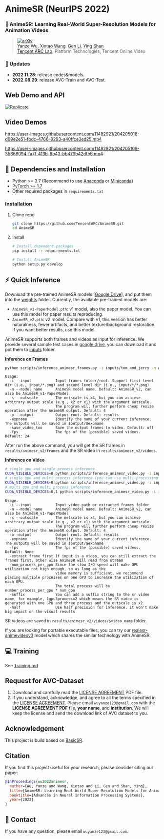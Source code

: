 # AnimeSR (NeurIPS 2022)

### :open_book: AnimeSR: Learning Real-World Super-Resolution Models for Animation Videos
> [![arXiv](https://img.shields.io/badge/arXiv-Paper-<COLOR>.svg)](https://arxiv.org/abs/2206.07038)<br>
> [Yanze Wu](https://github.com/ToTheBeginning), [Xintao Wang](https://xinntao.github.io/), [Gen Li](https://scholar.google.com.hk/citations?user=jBxlX7oAAAAJ), [Ying Shan](https://scholar.google.com/citations?user=4oXBp9UAAAAJ&hl=en) <br>
> [Tencent ARC Lab](https://arc.tencent.com/en/index); Platform Technologies, Tencent Online Video


### :triangular_flag_on_post: Updates
* **2022.11.28**: release codes&models.
* **2022.08.29**: release AVC-Train and AVC-Test.


## Web Demo and API

[![Replicate](https://replicate.com/cjwbw/animesr/badge)](https://replicate.com/cjwbw/animesr) 

## Video Demos

https://user-images.githubusercontent.com/11482921/204205018-d69e2e51-fbdc-4766-8293-a40ffce3ed25.mp4

https://user-images.githubusercontent.com/11482921/204205109-35866094-fa7f-413b-8b43-bb479b42dfb6.mp4



## :wrench: Dependencies and Installation
- Python >= 3.7 (Recommend to use [Anaconda](https://www.anaconda.com/download/#linux) or [Miniconda](https://docs.conda.io/en/latest/miniconda.html))
- [PyTorch >= 1.7](https://pytorch.org/)
- Other required packages in `requirements.txt`

### Installation

1. Clone repo

    ```bash
    git clone https://github.com/TencentARC/AnimeSR.git
    cd AnimeSR
    ```
2. Install

    ```bash
    # Install dependent packages
    pip install -r requirements.txt

    # Install AnimeSR
    python setup.py develop
    ```

## :zap: Quick Inference
Download the pre-trained AnimeSR models [[Google Drive](https://drive.google.com/drive/folders/1gwNTbKLUjt5FlgT6PQQnBz5wFzmNUX8g?usp=share_link)], and put them into the [weights](weights/) folder. Currently, the available pre-trained models are:
- `AnimeSR_v1-PaperModel.pth`: v1 model, also the paper model. You can use this model for paper results reproducing.
- `AnimeSR_v2.pth`: v2 model. Compare with v1, this version has better naturalness, fewer artifacts, and better texture/background restoration. If you want better results, use this model.

AnimeSR supports both frames and videos as input for inference. We provide several sample test cases in [google drive](https://drive.google.com/drive/folders/1K8JzGNqY_pHahYBv51iUUI7_hZXmamt2?usp=share_link), you can download it and put them to [inputs](inputs/) folder.

**Inference on Frames**
```bash
python scripts/inference_animesr_frames.py -i inputs/tom_and_jerry -n AnimeSR_v2 --expname animesr_v2 --save_video_too --fps 20
```
```console
Usage:
  -i --input           Input frames folder/root. Support first level dir (i.e., input/*.png) and second level dir (i.e., input/*/*.png)
  -n --model_name      AnimeSR model name. Default: AnimeSR_v2, can also be AnimeSR_v1-PaperModel
  -s --outscale        The netscale is x4, but you can achieve arbitrary output scale (e.g., x2 or x1) with the argument outscale.
                       The program will further perform cheap resize operation after the AnimeSR output. Default: 4
  -o --output          Output root. Default: results
  -expname             Identify the name of your current inference. The outputs will be saved in $output/$expname
  -save_video_too      Save the output frames to video. Default: off
  -fps                 The fps of the (possible) saved videos. Default: 24
```
After run the above command, you will get the SR frames in `results/animesr_v2/frames` and the SR video in `results/animesr_v2/videos`.

**Inference on Video**
```bash
# single gpu and single process inference
CUDA_VISIBLE_DEVICES=0 python scripts/inference_animesr_video.py -i inputs/TheMonkeyKing1965.mp4 -n AnimeSR_v2 -s 4 --expname animesr_v2 --num_process_per_gpu 1 --suffix 1gpu1process
# single gpu and multi process inference (you can use multi-processing to improve GPU utilization)
CUDA_VISIBLE_DEVICES=0 python scripts/inference_animesr_video.py -i inputs/TheMonkeyKing1965.mp4 -n AnimeSR_v2 -s 4 --expname animesr_v2 --num_process_per_gpu 3 --suffix 1gpu3process
# multi gpu and multi process inference
CUDA_VISIBLE_DEVICES=0,1 python scripts/inference_animesr_video.py -i inputs/TheMonkeyKing1965.mp4 -n AnimeSR_v2 -s 4 --expname animesr_v2 --num_process_per_gpu 3 --suffix 2gpu6process
```
```console
Usage:
  -i --input           Input video path or extracted frames folder
  -n --model_name      AnimeSR model name. Default: AnimeSR_v2, can also be AnimeSR_v1-PaperModel
  -s --outscale        The netscale is x4, but you can achieve arbitrary output scale (e.g., x2 or x1) with the argument outscale.
                       The program will further perform cheap resize operation after the AnimeSR output. Default: 4
  -o -output           Output root. Default: results
  -expname             Identify the name of your current inference. The outputs will be saved in $output/$expname
  -fps                 The fps of the (possible) saved videos. Default: None
  -extract_frame_first If input is a video, you can still extract the frames first, other wise AnimeSR will read from stream
  -num_process_per_gpu Since the slow I/O speed will make GPU utilization not high enough, so as long as the
                       video memory is sufficient, we recommend placing multiple processes on one GPU to increase the utilization of each GPU.
                       The total process will be number_process_per_gpu * num_gpu
  -suffix              You can add a suffix string to the sr video name, for example, 1gpu3processx2 which means the SR video is generated with one GPU and three process and the outscale is x2
  -half                Use half precision for inference, it won't make big impact on the visual results
```
SR videos are saved in `results/animesr_v2/videos/$video_name` folder.

If you are looking for portable executable files, you can try our [realesr-animevideov3](https://github.com/xinntao/Real-ESRGAN/blob/master/docs/anime_video_model.md) model which shares the similar technology with AnimeSR.



## :computer: Training
See [Training.md](Training.md)

## Request for AVC-Dataset
1. Download and carefully read the [LICENSE AGREEMENT](assets/LICENSE%20AGREEMENT.pdf) PDF file.
2. If you understand, acknowledge, and agree to all the terms specified in the [LICENSE AGREEMENT](assets/LICENSE%20AGREEMENT.pdf). Please email `wuyanze123@gmail.com` with the **LICENSE AGREEMENT PDF** file, **your name**, and **institution**. We will keep the license and send the download link of AVC dataset to you.


## Acknowledgement
This project is build based on [BasicSR](https://github.com/XPixelGroup/BasicSR).

##  Citation
If you find this project useful for your research, please consider citing our paper:
```bibtex
@InProceedings{wu2022animesr,
  author={Wu, Yanze and Wang, Xintao and Li, Gen and Shan, Ying},
  title={AnimeSR: Learning Real-World Super-Resolution Models for Animation Videos},
  booktitle={Advances in Neural Information Processing Systems},
  year={2022}
}
```

## :e-mail: Contact
If you have any question, please email `wuyanze123@gmail.com`.
